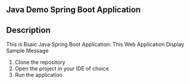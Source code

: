Java Demo Spring Boot Application
---------------------------------

Description
-------------
This is Bsaic Java Spring Boot Application: This Web Application Display Sample Message

1. Clone the repository
2. Open the project in your IDE of choice
3. Run the application
